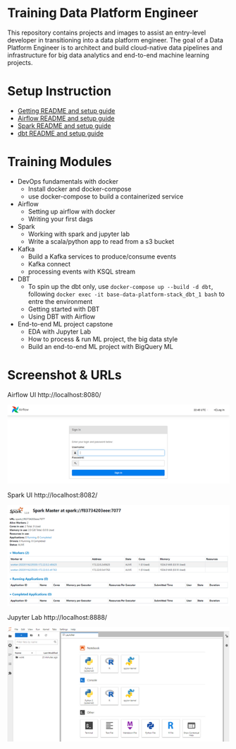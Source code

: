 # Training Data Platform Engineer
This repository contains projects and images to assist an entry-level developer in transitioning into a data platform engineer. The goal of a Data Platform Engineer is to architect and build cloud-native data pipelines and infrastructure for big data analytics and end-to-end machine learning projects.

# Setup Instruction
- [Getting README and setup guide](docker/README.md)
- [Airflow README and setup guide](airflow/README.md)
- [Spark README and setup guide](spark/README.md)
- [dbt README and setup guide](spark/README.md)

# Training Modules
- DevOps fundamentals with docker
  - Install docker and docker-compose
  - use docker-compose to build a containerized service
- Airflow
  - Setting up airflow with docker
  - Writing your first dags
- Spark
  - Working with spark and jupyter lab 
  - Write a scala/python app to read from a s3 bucket
- Kafka
  - Build a Kafka services to produce/consume events
  - Kafka connect
  - processing events with KSQL stream
- DBT
  - To spin up the dbt only, use `docker-compose up --build -d dbt`, following `docker exec -it base-data-platform-stack_dbt_1 bash` to entre the environment
  - Getting started with DBT
  - Using DBT with Airflow
- End-to-end ML project capstone
  - EDA with Jupyter Lab
  - How to process & run ML project, the big data style  
  - Build an end-to-end ML project with BigQuery ML

# Screenshot & URLs
Airflow UI http://localhost:8080/

![img.png](README/img.png)

Spark UI http://localhost:8082/

![img_1.png](README/img_1.png)

Jupyter Lab http://localhost:8888/

![img_2.png](README/img_2.png)